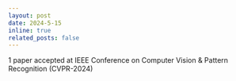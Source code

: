 ```yaml
---
layout: post
date: 2024-5-15
inline: true
related_posts: false
---
```


1 paper accepted at IEEE Conference on Computer Vision & Pattern Recognition (CVPR-2024)
